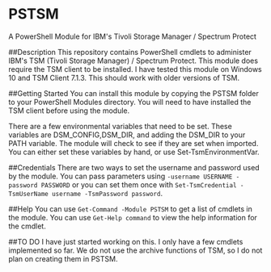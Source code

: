 # PSTSM
A PowerShell Module for IBM's Tivoli Storage Manager / Spectrum Protect

##Description
This repository contains PowerShell cmdlets to administer IBM's TSM (Tivoli Storage Manager) / Spectrum Protect. This module does require the TSM client to be installed. I have tested this module on Windows 10 and TSM Client 7.1.3. This should work with older versions of TSM.

##Getting Started
You can install this module by copying the PSTSM folder to your PowerShell Modules directory. You will need to have installed the TSM client before using the module. 

There are a few environmental variables that need to be set. These variables are DSM_CONFIG,DSM_DIR, and adding the DSM_DIR to your PATH variable. The module will check to see if they are set when imported. You can either set these variables by hand, or use Set-TsmEnvironmentVar.

##Credentials
There are two ways to set the username and password used by the module. You can pass parameters using `-username USERNAME -password PASSWORD` or you can set them once with `Set-TsmCredential -TsmUserName username -TsmPassword password`.


##Help
You can use `Get-Command -Module PSTSM` to get a list of cmdlets in the module.
You can use `Get-Help command` to view the help information for the cmdlet.

##TO DO
I have just started working on this. I only have a few cmdlets implemented so far.  We do not use the archive functions of TSM, so I do not plan on creating them in PSTSM.